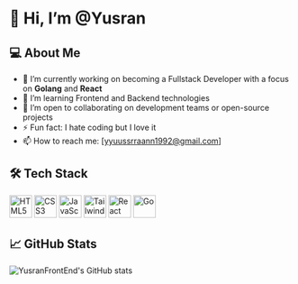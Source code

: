 # 👋 Hi, I’m @Yusran

## 💻 About Me
- 🔭 I’m currently working on becoming a Fullstack Developer with a focus on **Golang** and **React**
- 🌱 I’m learning Frontend and Backend technologies
- 👯 I’m open to collaborating on development teams or open-source projects
- ⚡ Fun fact: I hate coding but I love it
- 📫 How to reach me: [yyuussrraann1992@gmail.com] 

## 🛠️ Tech Stack
<p align="left">
  <img src="https://cdn.jsdelivr.net/gh/devicons/devicon/icons/html5/html5-original.svg" alt="HTML5" width="40" />
  <img src="https://cdn.jsdelivr.net/gh/devicons/devicon/icons/css3/css3-original.svg" alt="CSS3" width="40" />
  <img src="https://cdn.jsdelivr.net/gh/devicons/devicon/icons/javascript/javascript-original.svg" alt="JavaScript" width="40" />
  <img src="https://www.vectorlogo.zone/logos/tailwindcss/tailwindcss-icon.svg" alt="TailwindCSS" width="40" />
  <img src="https://cdn.jsdelivr.net/gh/devicons/devicon/icons/react/react-original.svg" alt="React" width="40" />
  <img src="https://cdn.jsdelivr.net/gh/devicons/devicon/icons/go/go-original.svg" alt="Go" width="40" />
</p>

## 📈 GitHub Stats
![YusranFrontEnd's GitHub stats](https://github-readme-stats.vercel.app/api?username=YusranFrontEnd&show_icons=true&theme=default)

<!---
YusranFrontEnd/YusranFrontEnd is a ✨ special ✨ repository because its `README.md` (this file) appears on your GitHub profile.
You can click the Preview link to take a look at your changes.
--->

